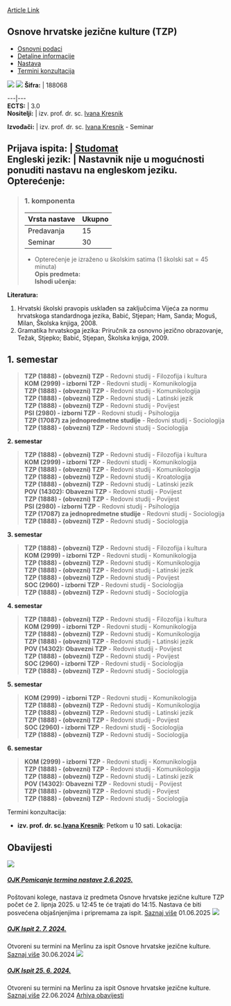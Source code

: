 [Article Link](https://www.fhs.hr/predmet/ohjkt_a)

## Osnove hrvatske jezične kulture (TZP)
  * [Osnovni podaci](https://www.fhs.hr/predmet/ohjkt_a#v1id-904845_429341_1_0 "Osnovni podaci")
  * [Detaljne informacije](https://www.fhs.hr/predmet/ohjkt_a#v1id-904845_429341_1_1 "Detaljne informacije")
  * [Nastava](https://www.fhs.hr/predmet/ohjkt_a#v1id-904845_429341_1_2 "Nastava")
  * [Termini konzultacija](https://www.fhs.hr/predmet/ohjkt_a#v1id-904845_429341_1_3 "Termini konzultacija")


[![](https://www.fhs.hr/img/flags/gif/hr.gif)](https://www.fhs.hr/predmet/ohjkt_a) [![](https://www.fhs.hr/img/flags/gif/gb.gif)](https://www.fhs.hr/en/course/bclc_d)
**Šifra:** |  188068  
  
---|---  
**ECTS:** |  3.0   
**Nositelji:** |  izv. prof. dr. sc. [Ivana Kresnik](https://www.fhs.hr/djelatnik/ivana.kresnik)   
  
**Izvođači:** |  izv. prof. dr. sc. [Ivana Kresnik](https://www.fhs.hr/djelatnik/ivana.kresnik) - Seminar  
  
**Prijava ispita:** |  [Studomat](http://www.isvu.hr/studomat)  
**Engleski jezik:** |  Nastavnik nije u mogućnosti ponuditi nastavu na engleskom jeziku.   
**Opterećenje:**  
---  
> ### 1. komponenta
> | Vrsta nastave | Ukupno  
> ---|---  
> Predavanja | 15  
> Seminar | 30  
> * Opterećenje je izraženo u školskim satima (1 školski sat = 45 minuta)   
**Opis predmeta:**  
> **Ishodi učenja:**  

  
**Literatura:**  
  1. Hrvatski školski pravopis usklađen sa zaključcima Vijeća za normu hrvatskoga standardnoga jezika, Babić, Stjepan; Ham, Sanda; Moguš, Milan, Školska knjiga, 2008. 
  2. Gramatika hrvatskoga jezika: Priručnik za osnovno jezično obrazovanje, Težak, Stjepko; Babić, Stjepan, Školska knjiga, 2009. 

  
**1. semestar**  
---  
> **TZP (1888) - (obvezni) TZP** - Redovni studij - Filozofija i kultura  
>  **KOM (2999) - izborni TZP** - Redovni studij - Komunikologija  
>  **TZP (1888) - (obvezni) TZP** - Redovni studij - Komunikologija  
>  **TZP (1888) - (obvezni) TZP** - Redovni studij - Latinski jezik  
>  **TZP (1888) - (obvezni) TZP** - Redovni studij - Povijest  
>  **PSI (2980) - izborni TZP** - Redovni studij - Psihologija  
>  **TZP (17087) za jednopredmetne studije** - Redovni studij - Sociologija  
>  **TZP (1888) - (obvezni) TZP** - Redovni studij - Sociologija  
>   
  
**2. semestar**  
> **TZP (1888) - (obvezni) TZP** - Redovni studij - Filozofija i kultura  
>  **KOM (2999) - izborni TZP** - Redovni studij - Komunikologija  
>  **TZP (1888) - (obvezni) TZP** - Redovni studij - Komunikologija  
>  **TZP (1888) - (obvezni) TZP** - Redovni studij - Kroatologija  
>  **TZP (1888) - (obvezni) TZP** - Redovni studij - Latinski jezik  
>  **POV (14302): Obavezni TZP** - Redovni studij - Povijest  
>  **TZP (1888) - (obvezni) TZP** - Redovni studij - Povijest  
>  **PSI (2980) - izborni TZP** - Redovni studij - Psihologija  
>  **TZP (17087) za jednopredmetne studije** - Redovni studij - Sociologija  
>  **TZP (1888) - (obvezni) TZP** - Redovni studij - Sociologija  
>   
  
**3. semestar**  
> **TZP (1888) - (obvezni) TZP** - Redovni studij - Filozofija i kultura  
>  **KOM (2999) - izborni TZP** - Redovni studij - Komunikologija  
>  **TZP (1888) - (obvezni) TZP** - Redovni studij - Komunikologija  
>  **TZP (1888) - (obvezni) TZP** - Redovni studij - Latinski jezik  
>  **TZP (1888) - (obvezni) TZP** - Redovni studij - Povijest  
>  **SOC (2960) - izborni TZP** - Redovni studij - Sociologija  
>  **TZP (1888) - (obvezni) TZP** - Redovni studij - Sociologija  
>   
  
**4. semestar**  
> **TZP (1888) - (obvezni) TZP** - Redovni studij - Filozofija i kultura  
>  **KOM (2999) - izborni TZP** - Redovni studij - Komunikologija  
>  **TZP (1888) - (obvezni) TZP** - Redovni studij - Komunikologija  
>  **TZP (1888) - (obvezni) TZP** - Redovni studij - Latinski jezik  
>  **POV (14302): Obavezni TZP** - Redovni studij - Povijest  
>  **TZP (1888) - (obvezni) TZP** - Redovni studij - Povijest  
>  **SOC (2960) - izborni TZP** - Redovni studij - Sociologija  
>  **TZP (1888) - (obvezni) TZP** - Redovni studij - Sociologija  
>   
  
**5. semestar**  
> **KOM (2999) - izborni TZP** - Redovni studij - Komunikologija  
>  **TZP (1888) - (obvezni) TZP** - Redovni studij - Komunikologija  
>  **TZP (1888) - (obvezni) TZP** - Redovni studij - Latinski jezik  
>  **TZP (1888) - (obvezni) TZP** - Redovni studij - Povijest  
>  **SOC (2960) - izborni TZP** - Redovni studij - Sociologija  
>  **TZP (1888) - (obvezni) TZP** - Redovni studij - Sociologija  
>   
  
**6. semestar**  
> **KOM (2999) - izborni TZP** - Redovni studij - Komunikologija  
>  **TZP (1888) - (obvezni) TZP** - Redovni studij - Komunikologija  
>  **TZP (1888) - (obvezni) TZP** - Redovni studij - Latinski jezik  
>  **POV (14302): Obavezni TZP** - Redovni studij - Povijest  
>  **TZP (1888) - (obvezni) TZP** - Redovni studij - Povijest  
>  **TZP (1888) - (obvezni) TZP** - Redovni studij - Sociologija  
>   
Termini konzultacija: 
  * **izv. prof. dr. sc.[Ivana Kresnik](https://www.fhs.hr/djelatnik/ivana.kresnik)**: 
Petkom u 10 sati.
Lokacija: 


## Obavijesti
[ ![](https://www.fhs.hr/_pub/themes_static/hrstud2024/default/img/default_news.jpg) ](https://www.fhs.hr/predmet/ohjkt_a?@=21t9l#news_114080)
#####  [OJK Pomicanje termina nastave 2.6.2025.](https://www.fhs.hr/predmet/ohjkt_a?@=21t9l#news_114080)
Poštovani kolege, nastava iz predmeta Osnove hrvatske jezične kulture TZP počet će 2. lipnja 2025. u 12:45 te će trajati do 14:15. Nastava će biti posvećena objašnjenjima i pripremama za ispit. 
[Saznaj više](https://www.fhs.hr/predmet/ohjkt_a?@=21t9l#news_114080)
01.06.2025
[ ![](https://www.fhs.hr/_pub/themes_static/hrstud2024/default/img/default_news.jpg) ](https://www.fhs.hr/predmet/ohjkt_a?@=21na9#news_114080)
#####  [OJK Ispit 2. 7. 2024.](https://www.fhs.hr/predmet/ohjkt_a?@=21na9#news_114080)
Otvoreni su termini na Merlinu za ispit Osnove hrvatske jezične kulture. 
[Saznaj više](https://www.fhs.hr/predmet/ohjkt_a?@=21na9#news_114080)
30.06.2024
[ ![](https://www.fhs.hr/_pub/themes_static/hrstud2024/default/img/default_news.jpg) ](https://www.fhs.hr/predmet/ohjkt_a?@=21n98#news_114080)
#####  [OJK Ispit 25. 6. 2024.](https://www.fhs.hr/predmet/ohjkt_a?@=21n98#news_114080)
Otvoreni su termini na Merlinu za ispit Osnove hrvatske jezične kulture. 
[Saznaj više](https://www.fhs.hr/predmet/ohjkt_a?@=21n98#news_114080)
22.06.2024
[Arhiva obavijesti](https://www.fhs.hr/predmet/ohjkt_a?@=215m9#news_114080 "Arhiva obavijesti")
